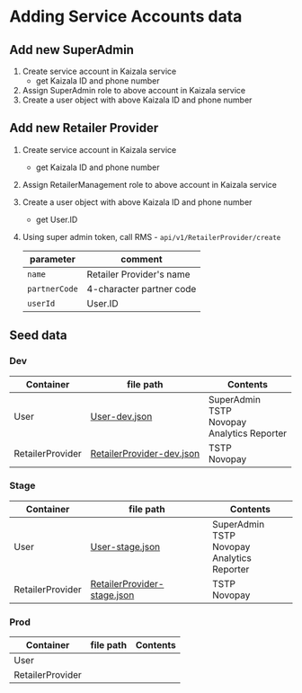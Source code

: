 # Adding Service Accounts data

## Add new SuperAdmin

1. Create service account in Kaizala service
   - get Kaizala ID and phone number
1. Assign SuperAdmin role to above account in Kaizala service
1. Create a user object with above Kaizala ID and phone number

## Add new Retailer Provider

1. Create service account in Kaizala service
   - get Kaizala ID and phone number
1. Assign RetailerManagement role to above account in Kaizala service
1. Create a user object with above Kaizala ID and phone number
   - get User.ID
1. Using super admin token, call RMS - `api/v1/RetailerProvider/create`

   | parameter | comment |
   | - | - |
   | `name` | Retailer Provider's name |
   | `partnerCode` | 4-character partner code
   | `userId` | User.ID |

## Seed data

### Dev

| Container | file path | Contents |
| - | - | - |
| User | [User-dev.json](User-dev.json) | SuperAdmin <br> TSTP <br> Novopay <br> Analytics Reporter |
| RetailerProvider | [RetailerProvider-dev.json](RetailerProvider-dev.json) | TSTP <br> Novopay |

### Stage

| Container | file path | Contents |
| - | - | - |
| User | [User-stage.json](User-stage.json) | SuperAdmin <br> TSTP <br> Novopay <br> Analytics Reporter |
| RetailerProvider | [RetailerProvider-stage.json](RetailerProvider-stage.json) | TSTP <br> Novopay |

### Prod

| Container | file path | Contents |
| - | - | - |
| User | | |
| RetailerProvider | | |

